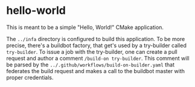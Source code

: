 # hello-world

This is meant to be a simple "Hello, World!" CMake application.

The `../infa` directory is configured to build this application. To be more precise, there's a buildbot factory, that get's used by a try-builder called `try-builder`. To issue a job with the try-builder, one can create a pull request and author a comment `/build-on try-builder`. This comment will be parsed by the `../.github/workflows/build-on-builder.yaml` that federates the build request and makes a call to the buildbot master with proper credentials.
